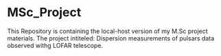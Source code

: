 # MSc_Project
This Repository is containing the local-host version of my M.Sc project materials. The project intiteled: Dispersion measurements of pulsars data observed withg LOFAR telescope.

